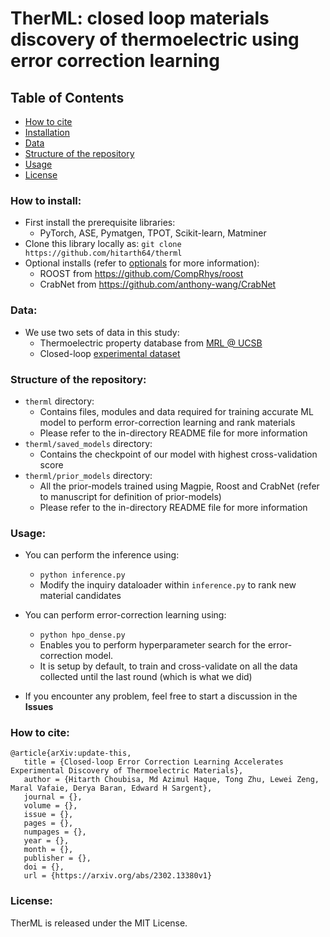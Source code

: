# TherML: closed loop materials discovery of thermoelectric using error correction learning

## Table of Contents

- [How to cite](#how-to-cite)
- [Installation](#how-to-install)
- [Data](#data)
- [Structure of the repository](#structure-of-the-repository)
- [Usage](#usage)
- [License](#license)

### How to install: 
- First install the prerequisite libraries:
  * PyTorch, ASE, Pymatgen, TPOT, Scikit-learn, Matminer
- Clone this library locally as: ```git clone https://github.com/hitarth64/therml```
- Optional installs (refer to [optionals](therml/optionals.md) for more information):
  * ROOST from https://github.com/CompRhys/roost
  * CrabNet from https://github.com/anthony-wang/CrabNet

### Data: 
- We use two sets of data in this study:
  * Thermoelectric property database from [MRL @ UCSB](http://www.mrl.ucsb.edu:8080/datamine/thermoelectric.jsp)
  * Closed-loop [experimental dataset](therml/featurized_experimental_data.pkl)

### Structure of the repository:
- ```therml``` directory:
  * Contains files, modules and data required for training accurate ML model to perform error-correction learning and rank materials
  * Please refer to the in-directory README file for more information
- ```therml/saved_models``` directory:
  * Contains the checkpoint of our model with highest cross-validation score 
- ```therml/prior_models``` directory:
  * All the prior-models trained using Magpie, Roost and CrabNet (refer to manuscript for definition of prior-models)
  * Please refer to the in-directory README file for more information

### Usage:

- You can perform the inference using:
  * ```python inference.py```
  * Modify the inquiry dataloader within ```inference.py``` to rank new material candidates
  
- You can perform error-correction learning using:
  * ```python hpo_dense.py```
  * Enables you to perform hyperparameter search for the error-correction model.
  * It is setup by default, to train and cross-validate on all the data collected until the last round (which is what we did)
  
- If you encounter any problem, feel free to start a discussion in the **Issues**

### How to cite:
```
@article{arXiv:update-this,
   title = {Closed-loop Error Correction Learning Accelerates Experimental Discovery of Thermoelectric Materials},
   author = {Hitarth Choubisa, Md Azimul Haque, Tong Zhu, Lewei Zeng, Maral Vafaie, Derya Baran, Edward H Sargent},
   journal = {},
   volume = {},
   issue = {},
   pages = {},
   numpages = {},
   year = {},
   month = {},
   publisher = {},
   doi = {},
   url = {https://arxiv.org/abs/2302.13380v1}
 ```

### License:
TherML is released under the MIT License. 
